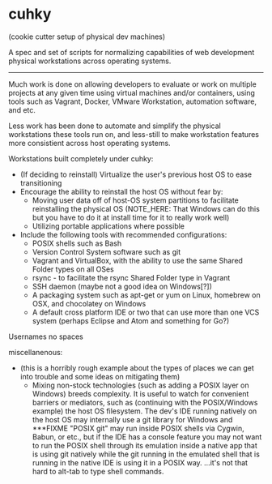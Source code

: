 # cuhky
(cookie cutter setup of physical dev machines)

A spec and set of scripts for normalizing capabilities of web development physical workstations across operating systems.

---------------------------------------

Much work is done on allowing developers to evaluate or work on multiple projects at any given time using virtual machines and/or containers, using tools such as Vagrant, Docker, VMware Workstation, automation software, and etc.

Less work has been done to automate and simplify the physical workstations these tools run on, and less-still to make workstation features more consistient across host operating systems.

Workstations built completely under cuhky:
  * (If deciding to reinstall) Virtualize the user's previous host OS to ease transitioning
  * Encourage the ability to reinstall the host OS without fear by:
    * Moving user data off of host-OS system partitions to facilitate reinstalling the physical OS
      (NOTE_HERE: That Windows can do this but you have to do it at install time for it to really work well)
    * Utilizing portable applications where possible
  * Include the following tools with recommended configurations:
    * POSIX shells such as Bash
    * Version Control System software such as git
    * Vagrant and VirtualBox, with the ability to use the same Shared Folder types on all OSes
    * rsync - to facilitate the rsync Shared Folder type in Vagrant
    * SSH daemon (maybe not a good idea on Windows[?])
    * A packaging system such as apt-get or yum on Linux, homebrew on OSX, and chocolatey on Windows
    * A default cross platform IDE or two that can use more than one VCS system (perhaps Eclipse and Atom and something for Go?)

Usernames no spaces

miscellanenous:
  * (this is a horribly rough example about the types of places we can get into trouble and some ideas on mitigating them)
    * Mixing non-stock technologies (such as adding a POSIX layer on Windows) breeds complexity. It is useful to watch for convenient barriers or mediators, such as (continuing with the POSIX/Windows example) the host OS filesystem. The dev's IDE running natively on the host OS may internally use a git library for Windows and ***FIXME "POSIX git" may run inside POSIX shells via Cygwin, Babun, or etc., but if the IDE has a console feature you may not want to run the POSIX shell through its emulation inside a native app that is using git natively while the git running in the emulated shell that is running in the native IDE is using it in a POSIX way.    ...it's not that hard to alt-tab to type shell commands.
